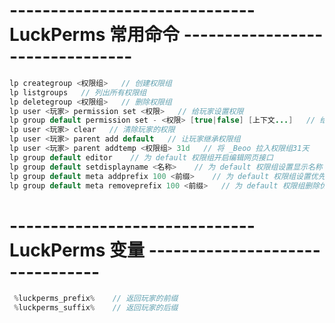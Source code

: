 # ------------------------------ LuckPerms 常用命令 --------------------------------
```java
lp creategroup <权限组>   // 创建权限组
lp listgroups   // 列出所有权限组 
lp deletegroup <权限组>   // 删除权限组
lp user <玩家> permission set <权限>   // 给玩家设置权限
lp group default permission set - <权限> [true|false] [上下文...]   // 给权限组设置权限
lp user <玩家> clear   // 清除玩家的权限
lp user <玩家> parent add default   // 让玩家继承权限组
lp user <玩家> parent addtemp <权限组> 31d   // 将 _Beoo 拉入权限组31天
lp group default editor    // 为 default 权限组开启编辑网页接口
lp group default setdisplayname <名称>    // 为 default 权限组设置显示名称
lp group default meta addprefix 100 <前缀>    // 为 default 权限组设置优先级 100 的前缀
lp group default meta removeprefix 100 <前缀>   // 为 default 权限组删除优先级 100 的前缀
```
# ------------------------------ LuckPerms 变量 --------------------------------
```JAVA
 %luckperms_prefix%    // 返回玩家的前缀
 %luckperms_suffix%    // 返回玩家的后缀
```




